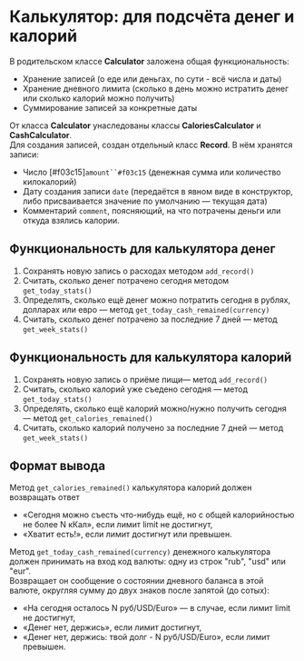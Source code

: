 # Калькулятор: для подсчёта денег и калорий

В родительском классе **Calculator** заложена общая функциональность:     

- Хранение записей (о еде или деньгах, по сути - всё числа и даты)
- Хранение дневного лимита (сколько в день можно истратить денег или сколько калорий можно получить)   
- Суммирование записей за конкретные даты   

От класса **Calculator** унаследованы классы **CaloriesCalculator** и **CashCalculator**.  
Для создания записей, создан отдельный класс **Record**. В нём хранятся записи:   

- Число [#f03c15]`amount``#f03c15` (денежная сумма или количество килокалорий)  
- Дату создания записи `date` (передаётся в явном виде в конструктор, либо присваивается значение по умолчанию — текущая дата)  
- Комментарий `comment`, поясняющий, на что потрачены деньги или откуда взялись калории.

##  Функциональность для калькулятора денег

1. Сохранять новую запись о расходах методом `add_record()`  
2. Считать, сколько денег потрачено сегодня методом `get_today_stats()`  
3. Определять, сколько ещё денег можно потратить сегодня в рублях, долларах или евро — метод `get_today_cash_remained(currency)`  
4. Считать, сколько денег потрачено за последние 7 дней — метод `get_week_stats()`

##  Функциональность для калькулятора калорий

1. Сохранять новую запись о приёме пищи— метод `add_record()`  
2. Считать, сколько калорий уже съедено сегодня — метод `get_today_stats()`   
3. Определять, сколько ещё калорий можно/нужно получить сегодня — метод `get_calories_remained()`  
4. Считать, сколько калорий получено за последние 7 дней — метод `get_week_stats()`  

## Формат вывода  

Метод `get_calories_remained()` калькулятора калорий должен возвращать ответ
- «Сегодня можно съесть что-нибудь ещё, но с общей калорийностью не более N кКал», если лимит limit не достигнут,  
- «Хватит есть!», если лимит достигнут или превышен.  

Метод `get_today_cash_remained(currency)` денежного калькулятора должен принимать на вход код валюты: одну из строк "rub", "usd" или "eur".  
Возвращает он сообщение о состоянии дневного баланса в этой валюте, округляя сумму до двух знаков после запятой (до сотых):  
- «На сегодня осталось N руб/USD/Euro» — в случае, если лимит limit не достигнут,  
- «Денег нет, держись», если лимит достигнут,  
- «Денег нет, держись: твой долг - N руб/USD/Euro», если лимит превышен.  

